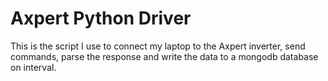 # Axpert Python Driver
This is the script I use to connect my laptop to the Axpert inverter, send commands, parse the response and write the data to a mongodb database on interval.
